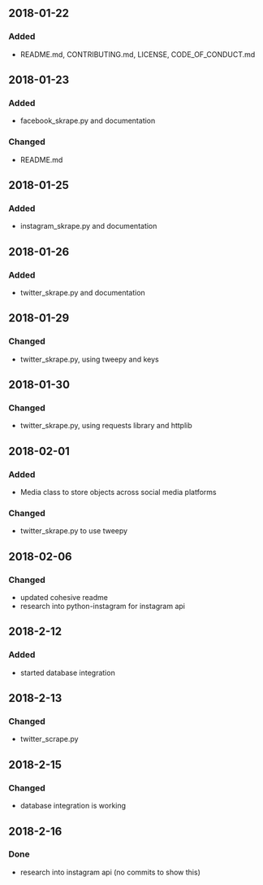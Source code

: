 ## 2018-01-22
### Added
- README.md, CONTRIBUTING.md, LICENSE, CODE_OF_CONDUCT.md

## 2018-01-23
### Added
- facebook_skrape.py and documentation

### Changed
- README.md

## 2018-01-25
### Added
- instagram_skrape.py and documentation

## 2018-01-26
### Added
- twitter_skrape.py and documentation

## 2018-01-29
### Changed
- twitter_skrape.py, using tweepy and keys

## 2018-01-30
### Changed
- twitter_skrape.py, using requests library and httplib

## 2018-02-01
### Added
- Media class to store objects across social media platforms

### Changed
- twitter_skrape.py to use tweepy

## 2018-02-06
### Changed
- updated cohesive readme
- research into python-instagram for instagram api

## 2018-2-12
### Added
- started database integration

## 2018-2-13
### Changed
- twitter_scrape.py

## 2018-2-15
### Changed
- database integration is working

## 2018-2-16
### Done
- research into instagram api (no commits to show this)